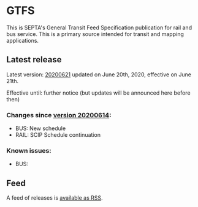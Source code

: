 # GTFS

This is SEPTA's General Transit Feed Specification publication for rail and bus service. This is a primary source intended for transit and mapping applications.

## Latest release
 
Latest version: [20200621](https://github.com/septadev/GTFS/releases/tag/v202006210) updated on June 20th, 2020, effective on June 21th.

Effective until: further notice (but updates will be announced here before then)

### Changes since [version 20200614](https://github.com/septadev/GTFS/releases/tag/v202006144): 
 
*  BUS:  New schedule
*  RAIL: SCIP Schedule continuation

### Known issues:

* BUS: 

## Feed

A feed of releases is [available as RSS](https://github.com/septadev/GTFS/releases.atom).

